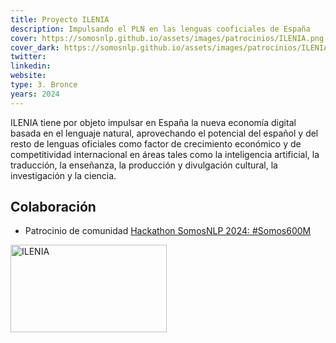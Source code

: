 ```yaml
---
title: Proyecto ILENIA
description: Impulsando el PLN en las lenguas cooficiales de España
cover: https://somosnlp.github.io/assets/images/patrocinios/ILENIA.png
cover_dark: https://somosnlp.github.io/assets/images/patrocinios/ILENIA_dark.png
twitter: 
linkedin:
website: 
type: 3. Bronce
years: 2024
---
```


ILENIA tiene por objeto impulsar en España la nueva economía digital basada en el lenguaje natural, aprovechando el potencial del español y del resto de lenguas oficiales como factor de crecimiento económico y de competitividad internacional en áreas tales como la inteligencia artificial, la traducción, la enseñanza, la producción y divulgación cultural, la investigación y la ciencia.

## Colaboración

- Patrocinio de comunidad [Hackathon SomosNLP 2024: #Somos600M](https://somosnlp.org/hackathon)

<div class="flex justify-center">
    <img alt="ILENIA" width="250" height="140" 
    src="https://somosnlp.github.io/assets/images/patrocinios/ILENIA.png" />
</div>

<!-- TODO -->
